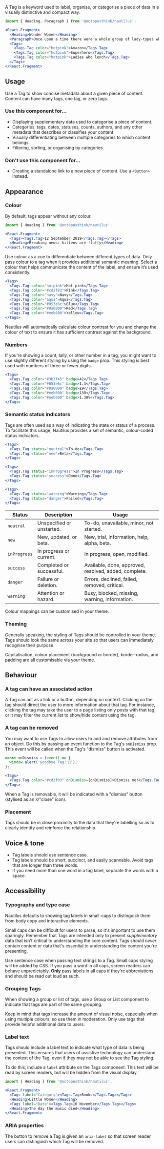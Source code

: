 A Tag is a keyword used to label, organise, or categorise a piece of data in a visually distinctive and compact way.

```jsx
import { Heading, Paragraph } from '@octopusthink/nautilus';

<React.Fragment>
  <Heading>Wonder Women</Heading>
  <Paragraph>Once upon a time there were a whole group of lady-types who lived in a beautiful paradise-land called… well, I forget but it was really pretty and just chock full of badass ladies.</Paragraph>
  <Tags>
    <Tags.Tag color="hotpink">Amazon</Tags.Tag>
    <Tags.Tag color="hotpink">Superhero</Tags.Tag>
    <Tags.Tag color="hotpink">Ladies who lunch</Tags.Tag>
  </Tags>
</React.Fragment>
```

## Usage

Use a Tag to show concise metadata about a given piece of content. Content can have many tags, one tag, or zero tags.

### Use this component for…

- Displaying supplementary data used to categorise a piece of content.
- Categories, tags, dates, statuses, counts, authors, and any other metadata that describes or classifies your content.
- Visually differentiating between multiple categories to which content belongs.
- Filtering, sorting, or organising by categories.

### Don't use this component for…

- Creating a standalone link to a new piece of content. Use a `<Button>` instead.

## Appearance

### Colour

By default, tags appear without any colour.

```jsx
import { Heading } from '@octopusthink/nautilus';

<React.Fragment>
  <Tags><Tags.Tag>12 September 2019</Tags.Tag></Tags>
  <Heading>Breaking news: kittens are fluffy</Heading>
</React.Fragment>
```

Use colour as a cue to differentiate between different types of data. Only pass colour to a tag when it provides additional semantic meaning. Select a colour that helps communicate the content of the label, and ensure it’s used consistently.

```jsx
<Tags>
  <Tags.Tag color="hotpink">Hot pink</Tags.Tag>
  <Tags.Tag color="#cd2f83">Pink</Tags.Tag>
  <Tags.Tag color="navy">Navy</Tags.Tag>
  <Tags.Tag color="aqua">Aqua</Tags.Tag>
  <Tags.Tag color="#053e6c">Blue</Tags.Tag>
  <Tags.Tag color="#8a0000">Red</Tags.Tag>
  <Tags.Tag color="#eeb600">Yellow</Tags.Tag>
</Tags>
```

Nautilus will automatically calculate colour contrast for you and change the colour of text to ensure it has sufficient contrast against the background.

### Numbers

If you're showing a count, tally, or other number in a tag, you might want to use slightly different styling by using the `badge` prop. This styling is best used with numbers of three or fewer digits.

```jsx
<Tags>
  <Tags.Tag color="#3b3f45" badge>42</Tags.Tag>
  <Tags.Tag color="#053e6c" badge>1.3</Tags.Tag>
  <Tags.Tag color="#8a0000" badge>£9</Tags.Tag>
  <Tags.Tag color="#eeb600" badge>130</Tags.Tag>
  <Tags.Tag color="#eeb600" badge>1.30%</Tags.Tag>
</Tags>
```

### Semantic status indicators

Tags are often used as a way of indicating the state or status of a process. To facilitate this usage, Nautilus provides a set of semantic, colour-coded status indicators.

```jsx
<Tags>
  <Tags.Tag status="neutral">To-do</Tags.Tag>
  <Tags.Tag status="new">Beta</Tags.Tag>
</Tags>

<Tags>
  <Tags.Tag status="inProgress">In Progress</Tags.Tag>
  <Tags.Tag status="success">Done</Tags.Tag>
</Tags>

<Tags>
  <Tags.Tag status="warning">Warning</Tags.Tag>
  <Tags.Tag status="danger">Failed</Tags.Tag>
</Tags>
```

| Status       | Description               | Usage                                                 |
| ------------ | ------------------------- | ----------------------------------------------------- |
| `neutral`    | Unspecified or unstarted. | To-do, unavailable, minor, not started.               |
| `new`        | New, updated, or beta.    | New, trial, information, help, alpha, beta.           |
| `inProgress` | In progress or current.   | In progress, open, modified.                          |
| `success`    | Completed or successful.  | Available, done, approved, resolved, added, complete. |
| `danger`     | Failure or deletion.      | Errors, declined, failed, removed, critical.          |
| `warning`    | Attention or hazard.      | Busy, blocked, missing, warning, information.         |

Colour mappings can be customised in your theme.

### Theming

Generally speaking, the styling of Tags should be controlled in your theme. Tags should look the same across your site so that users can immediately recognise their purpose.

Capitalisation, colour placement (background or border), border-radius, and padding are all customisable via your theme.

## Behaviour

### A tag can have an associated action

A Tag can act as a link or a button, depending on context. Clicking on the tag should direct the user to more information about that tag. For instance, clicking the tag may take the user to a page listing only posts with that tag, or it may filter the current list to show/hide content using the tag.

### A tag can be removed

You may want to use Tags to allow users to add and remove attributes from an object. Do this by passing an event function to the Tag's `onDismiss` prop. This event will be called when the Tag's "dismiss" button is activated.

```jsx
const onDismiss = (event) => {
  window.alert('Goodbye Tag! 👋');
};

<Tags>
  <Tags.Tag color="#cd2f83" onDismiss={onDismiss}>Dismiss me!</Tags.Tag>
</Tags>
```

When a Tag is removable, it will be indicated with a "dismiss" button (stylised as an `X`/"close" icon).

### Placement

Tags should be in close proximity to the data that they're labelling so as to clearly identify and reinforce the relationship.

## Voice & tone

- Tag labels should use sentence case.
- Tag labels should be short, succinct, and easily scannable. Avoid tags that are longer than three words.
- If you need more than one word in a tag label, separate the words with a space.

## Accessibility

### Typography and type case

Nautilus defaults to showing tag labels in small-caps to distinguish them from body copy and interactive elements.

Small caps can be difficult for users to parse, so it's important to use them sparingly. Remember that Tags are intended only to present *supplementary* data that isn't critical to understanding the core content. Tags should *never* contain content or data that's essential to understanding the content you're presenting.

Use sentence case when passing text strings to a Tag. Small caps styling will be added by CSS. If you pass a word in all caps, screen readers can behave unpredictably. **Only** pass labels in all caps if they're abbreviations and should be read out loud as such.

### Grouping Tags

When showing a group or list of tags, use a Group or List component to indicate that tags are part of the same grouping.

Keep in mind that tags increase the amount of visual noise, especially when using multiple colours, so use them in moderation. Only use tags that provide helpful additional data to users.

### Label text

Tags should include a label text to indicate what type of data is being presented. This ensures that users of assistive technology can understand the context of the Tag, even if they may not be able to see the Tag styling.

To do this, include a `label` attribute on the Tags component. This text will be read by screen readers, but will be hidden from the visual display.

```jsx
import { Heading } from '@octopusthink/nautilus';

<React.Fragment>
  <Tags label="Category"><Tags.Tag>Books</Tags.Tag></Tags>
  <Heading>Little Women</Heading>
  <Tags label="Date"><Tags.Tag>10 November</Tags.Tag></Tags>
  <Heading>The day the music died</Heading>
</React.Fragment>
```

### ARIA properties

The button to remove a Tag is given an `aria-label` so that screen reader users can distinguish which Tag will be removed.
